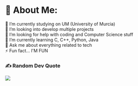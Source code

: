 <!-- # TODO

My readme.md profile will appear here, but you'll have to wait a little longer. -->

# 💫 About Me:
🔭 I’m currently studying on UM (University of Murcia)<br>👯 I’m looking into develop multiple projects<br>🤝 I’m looking for help with coding and Computer Science stuff<br>🌱 I’m currently learning C, C++, Python, Java<br>💬 Ask me about everything related to tech<br>⚡ Fun fact... I'M FUN

### ✍️ Random Dev Quote
![](https://quotes-github-readme.vercel.app/api?type=horizontal&theme=lightttt)


<!-- Proudly created with GPRM ( https://gprm.itsvg.in ) -->
